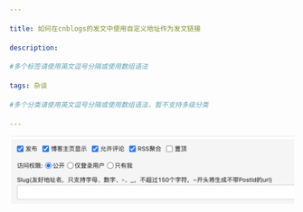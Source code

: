 ```yaml
---

title: 如何在cnblogs的发文中使用自定义地址作为发文链接
 
description: 

#多个标签请使用英文逗号分隔或使用数组语法

tags: 杂谈

#多个分类请使用英文逗号分隔或使用数组语法，暂不支持多级分类

---
```










![ad9dcf3ec913ea2a67a23c98f9b568b](./2024_10_13_1_如何在cnblogs的发文中使用自定义地址作为发文链接.assets/ad9dcf3ec913ea2a67a23c98f9b568b.png)
